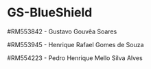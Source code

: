 # GS-BlueShield

#RM553842 - Gustavo Gouvêa Soares

#RM553945 - Henrique Rafael Gomes de Souza

#RM554223 - Pedro Henrique Mello Silva Alves
